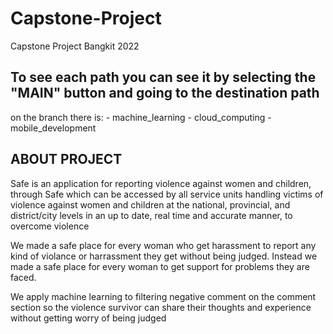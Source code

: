 # Capstone-Project
Capstone Project Bangkit 2022

<h2>To see each path you can see it by selecting the "MAIN" button and going to the destination path</h2>
on the branch there is: 
- machine_learning 
- cloud_computing 
- mobile_development 

<h2>ABOUT PROJECT</h2>
<p>Safe is an application for reporting violence against women and children, through Safe which can be accessed by all service units handling victims of violence against women and children at the national, provincial, and district/city levels in an up to date, real time and accurate manner, to overcome violence</p>

<p>We made a safe place for every woman who get harassment to report any kind of violance or harrassment they get without being judged. Instead we made a safe place for every woman to get support for problems they are faced.</p>
  
<p>We apply machine learning to filtering negative comment on the comment section so the violence survivor can share their thoughts and experience without getting worry of being judged
</p>
